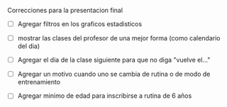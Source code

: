 Correcciones para la presentacion final
- [ ] Agregar filtros en los graficos estadisticos
- [ ] mostrar las clases del profesor de una mejor forma (como calendario del dia)
- [ ] Agregar el dia de la clase siguiente para que no diga "vuelve el..."
- [ ] Agregar un motivo cuando uno se cambia de rutina o de modo de entrenamiento
- [ ] Agregar minimo de edad para inscribirse a rutina de 6 años

